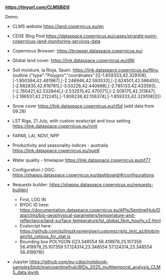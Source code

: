 ***https://tinyurl.com/CLMSBiDS***

Demo:

- CLMS website https://land.copernicus.eu/en
- CDSE Blog Post https://dataspace.copernicus.eu/cases/straight-point-copernicus-land-monitoring-services-data
- Copernicus Browser: https://browser.dataspace.copernicus.eu/

- Global land cover: https://link.dataspace.copernicus.eu/d9lj
- Soil moisture, la Rioja, Spain: https://link.dataspace.copernicus.eu/f6nu (outline {"type":"Polygon","coordinates":[[[-1.659333,42.329108],[-1.950394,42.461967],[-2.246946,42.593533],[-2.624501,42.586455],[-2.982835,42.616781],[-3.03226,42.440688],[-2.785133,42.433593],[-2.760421,42.532844],[-2.532515,42.470071],[-2.509175,42.311847],[-2.186537,42.212245],[-1.806236,42.106374],[-1.659333,42.329108]]]})

- Snow cover https://link.dataspace.copernicus.eu/rt5d (add data from 09.28)
- LST Riga, 21 July, with custom evalscript and hour setting https://link.dataspace.copernicus.eu/nmli
- FAPAR, LAI, NDVI, NPP
- Productivity and seasonality indices - australia https://link.dataspace.copernicus.eu/qup9
- Water quality - timelapse https://link.dataspace.copernicus.eu/pf77

- Configuration / OGC: https://shapps.dataspace.copernicus.eu/dashboard/#/configurations
- Requests builder: https://shapps.dataspace.copernicus.eu/requests-builder/
  - First, LOG IN
  - BYOC ID here: https://documentation.dataspace.copernicus.eu/APIs/SentinelHub/Data/clms/bio-geophysical-parameters/temperature-and-reflectance/land-surface-temperature/lst_global_5km_hourly_v2.html
  - Evalscript here: https://github.com/azlinszkysinergise/customscripts_test_az/blob/main/lst_celsius_for_stat.js
  - Bounding box POLYGON ((23.348554 56.419978,25.107359 56.419978,25.107359 57.124314,23.348554 57.124314,23.348554 56.419978))
- Jupyter https://github.com/eu-cdse/notebook-samples/blob/main/sentinelhub/BIDs_2025_multitemporal_analysis_CLMS_data.ipynb
